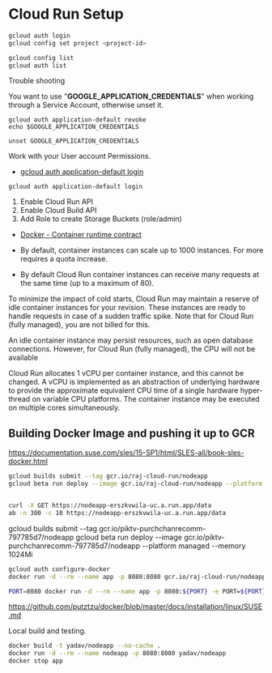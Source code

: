 # Cloud Run Setup

```sh
gcloud auth login
gcloud config set project <project-id>
```

```sh
gcloud config list
gcloud auth list
```

Trouble shooting

You want to use "__GOOGLE_APPLICATION_CREDENTIALS__" when working through a Service Account, otherwise unset it.
```
gcloud auth application-default revoke
echo $GOOGLE_APPLICATION_CREDENTIALS

unset GOOGLE_APPLICATION_CREDENTIALS
```

Work with your User account Permissions.

- [gcloud auth application-default login](https://cloud.google.com/sdk/gcloud/reference/auth/application-default/login)

```
gcloud auth application-default login
```

1. Enable Cloud Run API
1. Enable Cloud Build API
1. Add Role to create Storage Buckets (role/admin)

- [Docker - Container runtime contract](https://cloud.google.com/run/docs/reference/container-contract)

- By default, container instances can scale up to 1000 instances. For more requires a quota increase.
- By default Cloud Run container instances can receive many requests at the same time (up to a maximum of 80).

To minimize the impact of cold starts, Cloud Run may maintain a reserve of idle container instances for your revision. These instances are ready to handle requests in case of a sudden traffic spike. Note that for Cloud Run (fully managed), you are not billed for this.

An idle container instance may persist resources, such as open database connections. However, for Cloud Run (fully managed), the CPU will not be available

Cloud Run allocates 1 vCPU per container instance, and this cannot be changed. A vCPU is implemented as an abstraction of underlying hardware to provide the approximate equivalent CPU time of a single hardware hyper-thread on variable CPU platforms. The container instance may be executed on multiple cores simultaneously.


## Building Docker Image and pushing it up to GCR

https://documentation.suse.com/sles/15-SP1/html/SLES-all/book-sles-docker.html

```sh
gcloud builds submit --tag gcr.io/raj-cloud-run/nodeapp
gcloud beta run deploy --image gcr.io/raj-cloud-run/nodeapp --platform managed --memory 1024Mi


curl -X GET https://nodeapp-erszkvwila-uc.a.run.app/data
ab -n 300 -c 10 https://nodeapp-erszkvwila-uc.a.run.app/data
```

gcloud builds submit --tag gcr.io/piktv-purchchanrecomm-797785d7/nodeapp
gcloud beta run deploy --image gcr.io/piktv-purchchanrecomm-797785d7/nodeapp --platform managed --memory 1024Mi

```sh
gcloud auth configure-docker
docker run -d --rm --name app -p 8080:8080 gcr.io/raj-cloud-run/nodeapp

PORT=8080 docker run -d --rm --name app -p 8080:${PORT} -e PORT=${PORT} gcr.io/raj-cloud-run/nodeapp/cloudrun-test
```

https://github.com/putztzu/docker/blob/master/docs/installation/linux/SUSE.md


Local build and testing.

```sh
docker build -t yadav/nodeapp --no-cache .
docker run -d --rm --name nodeapp -p 8080:8080 yadav/nodeapp
docker stop app
```

